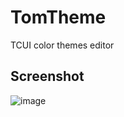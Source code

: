 TomTheme
========

TCUI color themes editor

Screenshot
----------

![image](https://raw.github.com/solkin/tomtheme/master/tomtheme_13_0316.png)
